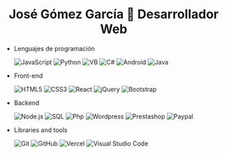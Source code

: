 <h1 align="center">José Gómez García 👋 Desarrollador Web</h1>


- Lenguajes de programación

  ![JavaScript](https://img.shields.io/badge/-JavaScript-05122A?&logo=JavaScript)
  ![Python](https://img.shields.io/badge/-Python-05122A?&logo=python)
  ![VB](https://img.shields.io/badge/-VisualBasic-05122A?&logo=VisualBasic)
  ![C#](https://img.shields.io/badge/-C%23-05122A?&logo=c-sharp)
  ![Android](https://img.shields.io/badge/-Android-05122A?&logo=Android)
  ![Java](https://img.shields.io/badge/-Java-05122A?&logo=Java)


- Front-end

  ![HTML5](https://img.shields.io/badge/-HTML5-05122A?&logo=HTML5&logoColor=E34F26)
  ![CSS3](https://img.shields.io/badge/-CSS3-05122A?&logo=CSS3&logoColor=1572B6)
  ![React](https://img.shields.io/badge/-React-05122A?&logo=React)
  ![jQuery](https://img.shields.io/badge/-jQuery-05122A?&logo=jQuery&logoColor=0769AD)
  ![Bootstrap](https://img.shields.io/badge/Bootstrap-05122A?logo=bootstrap)


- Backend

  ![Node.js](https://img.shields.io/badge/-Node.js-05122A?&logo=Node.js)
  ![SQL](https://img.shields.io/badge/-MySQL-05122A?&logo=MySQL)
  ![Php](https://img.shields.io/badge/-Php-05122A?&logo=Php)
  ![Wordpress](https://img.shields.io/badge/-Wordpress-05122A?&logo=Wordpress)
  ![Prestashop](https://img.shields.io/badge/-Prestashop-05122A?&logo=Prestashop)
  ![Paypal](https://img.shields.io/badge/-Paypal-05122A?&logo=Paypal)

- Libraries and tools
  
  ![Git](https://img.shields.io/badge/-Git-05122A?style=flat&logo=git)
  ![GitHub](https://img.shields.io/badge/-GitHub-05122A?&logo=GitHub)
  ![Vercel](https://img.shields.io/badge/-Vercel-05122A?style=flat&logo=vercel)
  ![Visual Studio Code](https://img.shields.io/badge/-VS%20Code-05122A?style=flat&logo=visual-studio-code&logoColor=007ACC)
